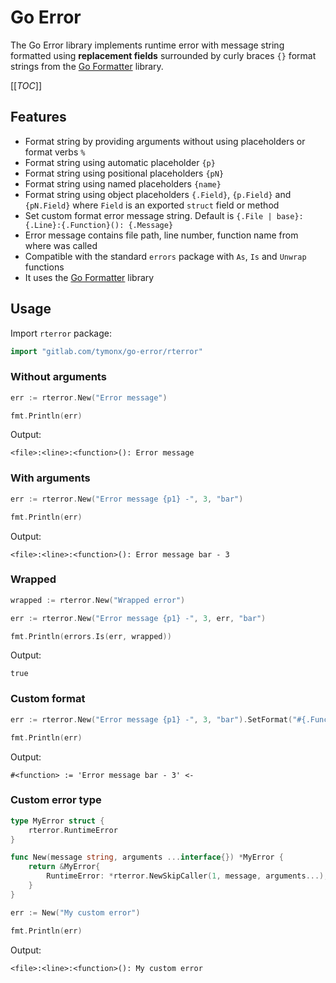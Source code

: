 # Go Error

The Go Error library implements runtime error with message string formatted
using **replacement fields** surrounded by curly braces `{}` format strings from
the [Go Formatter](https://gitlab.com/tymonx/go-formatter) library.

[[_TOC_]]

## Features

*   Format string by providing arguments without using placeholders or format verbs `%`
*   Format string using automatic placeholder `{p}`
*   Format string using positional placeholders `{pN}`
*   Format string using named placeholders `{name}`
*   Format string using object placeholders `{.Field}`, `{p.Field}` and `{pN.Field}` where `Field` is an exported `struct` field or method
*   Set custom format error message string. Default is `{.File | base}:{.Line}:{.Function}(): {.Message}`
*   Error message contains file path, line number, function name from where was called
*   Compatible with the standard `errors` package with `As`, `Is` and `Unwrap` functions
*   It uses the [Go Formatter](https://gitlab.com/tymonx/go-formatter) library

## Usage

Import `rterror` package:

```go
import "gitlab.com/tymonx/go-error/rterror"
```

### Without arguments

```go
err := rterror.New("Error message")

fmt.Println(err)
```

Output:

```plaintext
<file>:<line>:<function>(): Error message
```

### With arguments

```go
err := rterror.New("Error message {p1} -", 3, "bar")

fmt.Println(err)
```

Output:

```plaintext
<file>:<line>:<function>(): Error message bar - 3
```

### Wrapped

```go
wrapped := rterror.New("Wrapped error")

err := rterror.New("Error message {p1} -", 3, err, "bar")

fmt.Println(errors.Is(err, wrapped))
```

Output:

```plaintext
true
```

### Custom format

```go
err := rterror.New("Error message {p1} -", 3, "bar").SetFormat("#{.Function} := '{.Message}' <-")

fmt.Println(err)
```

Output:

```plaintext
#<function> := 'Error message bar - 3' <-
```

### Custom error type

```go
type MyError struct {
	rterror.RuntimeError
}

func New(message string, arguments ...interface{}) *MyError {
	return &MyError{
		RuntimeError: *rterror.NewSkipCaller(1, message, arguments...),
	}
}

err := New("My custom error")

fmt.Println(err)
```

Output:

```plaintext
<file>:<line>:<function>(): My custom error
```
